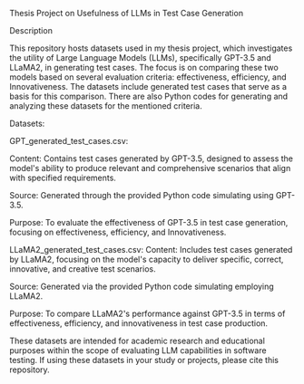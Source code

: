 Thesis Project on Usefulness of LLMs in Test Case Generation

Description

This repository hosts datasets used in my thesis project, which investigates the utility of Large Language Models (LLMs), specifically GPT-3.5 and LLaMA2, in generating test cases. The focus is on comparing these two models based on several evaluation criteria: effectiveness, efficiency, and Innovativeness. The datasets include generated test cases that serve as a basis for this comparison. There are also Python codes for generating and analyzing these datasets for the mentioned criteria.

Datasets:

GPT_generated_test_cases.csv:

Content: Contains test cases generated by GPT-3.5, designed to assess the model's ability to produce relevant and comprehensive scenarios that align with specified requirements.

Source: Generated through the provided Python code simulating using GPT-3.5.

Purpose: To evaluate the effectiveness of GPT-3.5 in test case generation, focusing on effectiveness, efficiency, and Innovativeness.

LLaMA2_generated_test_cases.csv:
Content: Includes test cases generated by LLaMA2, focusing on the model's capacity to deliver specific, correct, innovative, and creative test scenarios.

Source: Generated via the provided Python code simulating employing LLaMA2.

Purpose: To compare LLaMA2's performance against GPT-3.5 in terms of effectiveness, efficiency, and innovativeness in test case production.

These datasets are intended for academic research and educational purposes within the scope of evaluating LLM capabilities in software testing. If using these datasets in your study or projects, please cite this repository.
